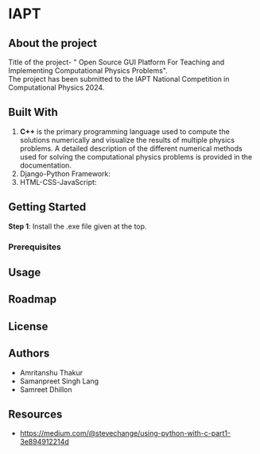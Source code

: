 # IAPT
## About the project
Title of the project- " Open Source GUI Platform For Teaching and Implementing Computational Physics Problems". <br>
The project has been submitted to the IAPT National Competition in Computational Physics 2024.
## Built With
1. **C++** is the primary programming language used to compute the solutions numerically and visualize the results of multiple physics problems. A detailed description of the different numerical methods used for solving the computational physics problems is provided in the documentation.
2. Django-Python Framework:
3. HTML-CSS-JavaScript:
## Getting Started
**Step 1**:  Install the .exe file given at the top.
### Prerequisites
## Usage
## Roadmap
## License
## Authors

- Amritanshu Thakur
- Samanpreet Singh Lang
- Samreet Dhillon
## Resources

- https://medium.com/@stevechange/using-python-with-c-part1-3e894912214d
